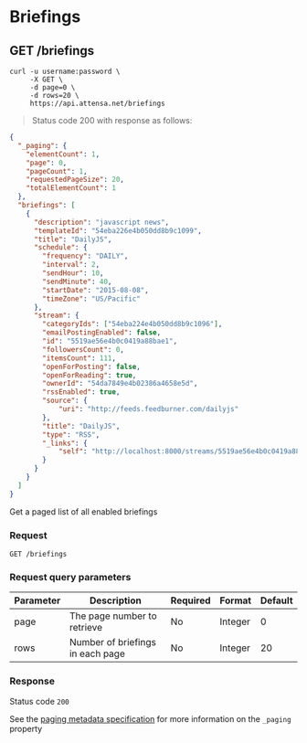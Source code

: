 # Briefings

## GET /briefings

```shell
curl -u username:password \
     -X GET \
     -d page=0 \
     -d rows=20 \
     https://api.attensa.net/briefings
```

> Status code 200 with response as follows:

```json
{
  "_paging": {
    "elementCount": 1,
    "page": 0,
    "pageCount": 1,
    "requestedPageSize": 20,
    "totalElementCount": 1
  },
  "briefings": [
    {
      "description": "javascript news",
      "templateId": "54eba226e4b050dd8b9c1099",
      "title": "DailyJS",
      "schedule": {
        "frequency": "DAILY",
        "interval": 2,
        "sendHour": 10,
        "sendMinute": 40,
        "startDate": "2015-08-08",
        "timeZone": "US/Pacific"
      },
      "stream": {
        "categoryIds": ["54eba224e4b050dd8b9c1096"],
        "emailPostingEnabled": false,
        "id": "5519ae56e4b0c0419a88bae1",
        "followersCount": 0,
        "itemsCount": 111,
        "openForPosting": false,
        "openForReading": true,
        "ownerId": "54da7849e4b02386a4658e5d",
        "rssEnabled": true,
        "source": {
            "uri": "http://feeds.feedburner.com/dailyjs"
        },
        "title": "DailyJS",
        "type": "RSS",
        "_links": {
            "self": "http://localhost:8000/streams/5519ae56e4b0c0419a88bae1"
        }
      }
    }
  ]
}
```

Get a paged list of all enabled briefings

### Request

`GET /briefings`

### Request query parameters

Parameter | Description | Required | Format | Default
--------- | ----------- | -------- | ------ | -------
page | The page number to retrieve | No | Integer | 0
rows | Number of briefings in each page | No | Integer | 20

### Response

Status code `200`

See the [paging metadata specification](#paging-format) for more information on the `_paging` property